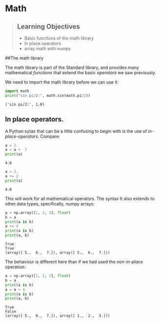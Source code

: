 # Math

> ## Learning Objectives
>
> *   Basic functions of the math library
> *   In place operators
> *   array math with numpy


##The math library


The math library is part of the Standard library, and provides many mathematical _functions_ that extend the basic _operators_ we saw previously.

We need to import the math library before we can use it:

```python
import math
print("sin pi/2:", math.sin(math.pi/2))
```

```
('sin pi/2:', 1.0)
```

## In place operators. 

A Python sytax that can be a little confusing to begin with is the use of _in-place-operators_. Compare:

```python
a = 2.
a = a +  2
print(a)
```

```
4.0
```

```python
a = 2.
a += 2
print(a)
```

```
4.0
```

This will work for all mathematical operators. The syntax It also extends to other data types, specifically, numpy arrays:

```python
a = np.array([1, 2, 3], float)
b = a
print(a is b)
a += 4
print(a is b)
print(a, b)
```
```
True
True
(array([ 5.,  6.,  7.]), array([ 5.,  6.,  7.]))
```


The behaviour is different here than if we had used the _non-in-place_ operation:

```python
a = np.array([1, 2, 3], float)
b = a
print(a is b)
a = a + 4
print(a is b)
print(a, b)
```

```
True
False
(array([ 5.,  6.,  7.]), array([ 1.,  2.,  3.]))
```
